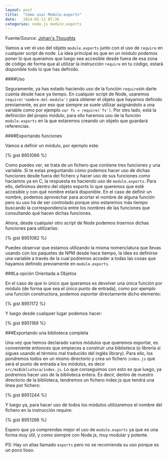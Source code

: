```yaml
---
layout: post
title:  "Cómo usar Module.exports"
date:   2014-02-12 07:36
categories: node.js module.exports 
---
```


Fuente/Source: [Johan's Thoughts][url-source]

Vamos a ver el uso del objeto ```module.exports``` junto con el uso de ```require``` en cualquier script de node. La idea principal es que en un módulo podemos poner lo que queramos que luego sea accesible desde fuera de esa zona de código de forma que al utilizar la instrucción ```require``` en tu código, estará disponible todo lo que has definido. 

####Uso

Seguramente, ya has estado haciendo uso de la función ```require```sin darte cuenta desde hace ya tiempo. En cualquier script de Node, usaremos ```require('nombre-del-modulo')``` para obtener el objeto que hayamos definido previamente, es por eso que siempre se suele utilizar asignándolo a una variable como por ejemplo ```var fs = require('fs')```. Por otro lado, está la definición del propio módulo, para ello haremos uso de la función ```module.exports``` en la que estaremos creando un objeto que guardará referencias. 

####Exportando funciones

Vamos a definir un módulo, por ejemplo este: 

{% gist 8951066 %}

Como puedes ver, se trata de un fichero que contiene tres funciones y una variable. Si te estas preguntando cómo podemos hacer uso de dichas funciones desde fuera del fichero y hacer uso de sus funciones como hacíamos ya en C, la respuesta es haciendo uso de ```module.exports```. Para ello, definimos dentro del objeto exports lo que queremos que esté accesible y con qué nombre estará disponible. En el caso de definir un nombre, podemos aprovechar para acortar el nombre de alguna función pero su uso ha de ser controlado porque sino estaremos más tiempo buscando la correspondencia entre los nombres de las funciones que consultando qué hacen dichas funciones. 

Ahora, desde cualquier otro script de Node podemos *traernos* dichas funciones para utilizarlas: 

{% gist 8951082 %} 

Puedes observar que estamos utilizando la misma nomenclatura que llevas usando con los paquetes de NPM desde hace tiempo, la idea es definirse una variable a través de la cual podremos acceder a todas las cosas que hayamos definido previamente en ```module.exports```. 

###La opción Orientada a Objetos

En el caso de que lo único que queramos es devolver una única función por módulo (de forma que sea el único punto de entrada), como por ejemplo una función constructora, podemos *exportar* directamente dicho elemento: 

{% gist 8951172 %}

Y luego desde cualquier lugar podemos hacer: 

{% gist 8951189 %}

###Exportando una biblioteca completa

Una vez que hemos declarado varios módulos que queremos exportar, es conveniente entonces que empieces a construir una biblioteca (o librería si sigues usando el término mal traducido del inglés library). Para ello, los pondremos todos en un mismo directorio y crea un fichero ```index.js``` que será el punto de entrada a los módulos, es decir ```src/miBiblioteca/index.js```. Lo que conseguimos con esto es que luego, ya podremos hacer uso de la biblioteca entera. Es decir, dentro de nuestro directorio de la biblioteca, tendremos un fichero index.js que tendrá una línea por fichero: 

{% gist 8951244 %}

Y luego ya, para hacer uso de todos los módulos utilizaremos el nombre del fichero en la instrucción require: 

{% gist 8951266 %} 

Espero que ya comprendas mejor el uso de ```module.exports``` ya que es una forma muy útil, y como siempre con Node.js, muy modular y potente. 

PS: Hay un alias llamado ```exports``` pero no se recomienda su uso porque es un poco lioso.

<!-- [id_ref]: URL--> 
[url-source]: http://coppieters.blogspot.com.es/2013/03/tutorial-explaining-module-export.html
